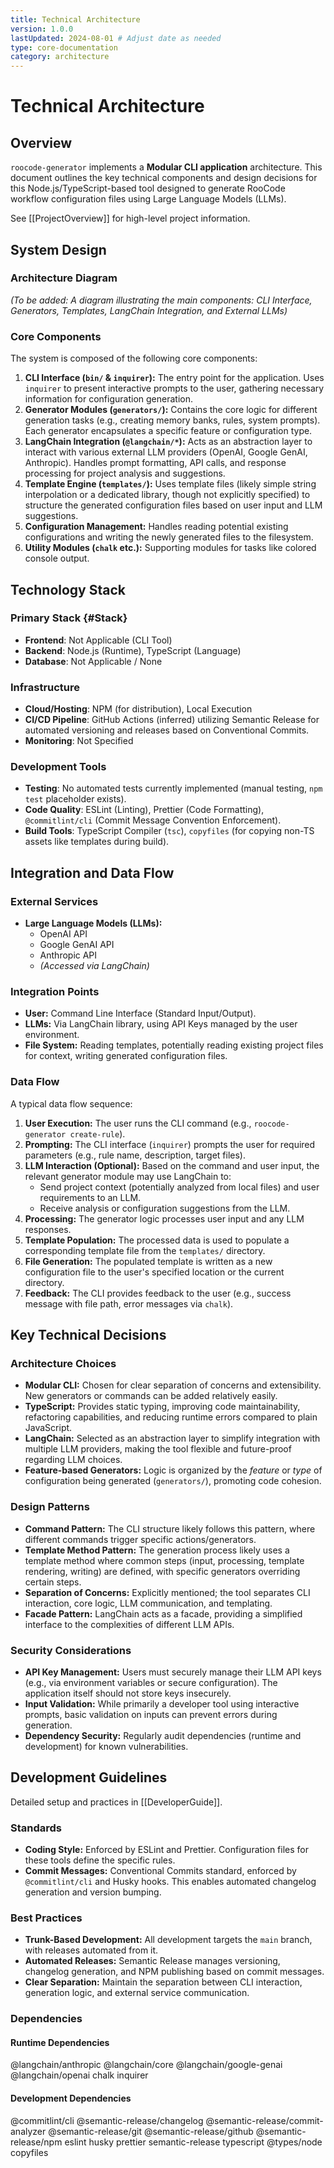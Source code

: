 ```yaml
---
title: Technical Architecture
version: 1.0.0
lastUpdated: 2024-08-01 # Adjust date as needed
type: core-documentation
category: architecture
---
```


# Technical Architecture

## Overview

`roocode-generator` implements a **Modular CLI application** architecture. This document outlines the key technical components and design decisions for this Node.js/TypeScript-based tool designed to generate RooCode workflow configuration files using Large Language Models (LLMs).

See [[ProjectOverview]] for high-level project information.

## System Design

### Architecture Diagram

_(To be added: A diagram illustrating the main components: CLI Interface, Generators, Templates, LangChain Integration, and External LLMs)_

### Core Components

The system is composed of the following core components:

1.  **CLI Interface (`bin/` & `inquirer`):** The entry point for the application. Uses `inquirer` to present interactive prompts to the user, gathering necessary information for configuration generation.
2.  **Generator Modules (`generators/`):** Contains the core logic for different generation tasks (e.g., creating memory banks, rules, system prompts). Each generator encapsulates a specific feature or configuration type.
3.  **LangChain Integration (`@langchain/*`):** Acts as an abstraction layer to interact with various external LLM providers (OpenAI, Google GenAI, Anthropic). Handles prompt formatting, API calls, and response processing for project analysis and suggestions.
4.  **Template Engine (`templates/`):** Uses template files (likely simple string interpolation or a dedicated library, though not explicitly specified) to structure the generated configuration files based on user input and LLM suggestions.
5.  **Configuration Management:** Handles reading potential existing configurations and writing the newly generated files to the filesystem.
6.  **Utility Modules (`chalk` etc.):** Supporting modules for tasks like colored console output.

## Technology Stack

### Primary Stack {#Stack}

- **Frontend**: Not Applicable (CLI Tool)
- **Backend**: Node.js (Runtime), TypeScript (Language)
- **Database**: Not Applicable / None

### Infrastructure

- **Cloud/Hosting**: NPM (for distribution), Local Execution
- **CI/CD Pipeline**: GitHub Actions (inferred) utilizing Semantic Release for automated versioning and releases based on Conventional Commits.
- **Monitoring**: Not Specified

### Development Tools

- **Testing**: No automated tests currently implemented (manual testing, `npm test` placeholder exists).
- **Code Quality**: ESLint (Linting), Prettier (Code Formatting), `@commitlint/cli` (Commit Message Convention Enforcement).
- **Build Tools**: TypeScript Compiler (`tsc`), `copyfiles` (for copying non-TS assets like templates during build).

## Integration and Data Flow

### External Services

- **Large Language Models (LLMs):**
  - OpenAI API
  - Google GenAI API
  - Anthropic API
  - _(Accessed via LangChain)_

### Integration Points

- **User:** Command Line Interface (Standard Input/Output).
- **LLMs:** Via LangChain library, using API Keys managed by the user environment.
- **File System:** Reading templates, potentially reading existing project files for context, writing generated configuration files.

### Data Flow

A typical data flow sequence:

1.  **User Execution:** The user runs the CLI command (e.g., `roocode-generator create-rule`).
2.  **Prompting:** The CLI interface (`inquirer`) prompts the user for required parameters (e.g., rule name, description, target files).
3.  **LLM Interaction (Optional):** Based on the command and user input, the relevant generator module may use LangChain to:
    - Send project context (potentially analyzed from local files) and user requirements to an LLM.
    - Receive analysis or configuration suggestions from the LLM.
4.  **Processing:** The generator logic processes user input and any LLM responses.
5.  **Template Population:** The processed data is used to populate a corresponding template file from the `templates/` directory.
6.  **File Generation:** The populated template is written as a new configuration file to the user's specified location or the current directory.
7.  **Feedback:** The CLI provides feedback to the user (e.g., success message with file path, error messages via `chalk`).

## Key Technical Decisions

### Architecture Choices

- **Modular CLI:** Chosen for clear separation of concerns and extensibility. New generators or commands can be added relatively easily.
- **TypeScript:** Provides static typing, improving code maintainability, refactoring capabilities, and reducing runtime errors compared to plain JavaScript.
- **LangChain:** Selected as an abstraction layer to simplify integration with multiple LLM providers, making the tool flexible and future-proof regarding LLM choices.
- **Feature-based Generators:** Logic is organized by the _feature_ or _type_ of configuration being generated (`generators/`), promoting code cohesion.

### Design Patterns

- **Command Pattern:** The CLI structure likely follows this pattern, where different commands trigger specific actions/generators.
- **Template Method Pattern:** The generation process likely uses a template method where common steps (input, processing, template rendering, writing) are defined, with specific generators overriding certain steps.
- **Separation of Concerns:** Explicitly mentioned; the tool separates CLI interaction, core logic, LLM communication, and templating.
- **Facade Pattern:** LangChain acts as a facade, providing a simplified interface to the complexities of different LLM APIs.

### Security Considerations

- **API Key Management:** Users must securely manage their LLM API keys (e.g., via environment variables or secure configuration). The application itself should not store keys insecurely.
- **Input Validation:** While primarily a developer tool using interactive prompts, basic validation on inputs can prevent errors during generation.
- **Dependency Security:** Regularly audit dependencies (runtime and development) for known vulnerabilities.

## Development Guidelines

Detailed setup and practices in [[DeveloperGuide]].

### Standards

- **Coding Style:** Enforced by ESLint and Prettier. Configuration files for these tools define the specific rules.
- **Commit Messages:** Conventional Commits standard, enforced by `@commitlint/cli` and Husky hooks. This enables automated changelog generation and version bumping.

### Best Practices

- **Trunk-Based Development:** All development targets the `main` branch, with releases automated from it.
- **Automated Releases:** Semantic Release manages versioning, changelog generation, and NPM publishing based on commit messages.
- **Clear Separation:** Maintain the separation between CLI interaction, generation logic, and external service communication.

### Dependencies

#### Runtime Dependencies

@langchain/anthropic
@langchain/core
@langchain/google-genai
@langchain/openai
chalk
inquirer

#### Development Dependencies

@commitlint/cli
@semantic-release/changelog
@semantic-release/commit-analyzer
@semantic-release/git
@semantic-release/github
@semantic-release/npm
eslint
husky
prettier
semantic-release
typescript
@types/node
copyfiles

```

```

